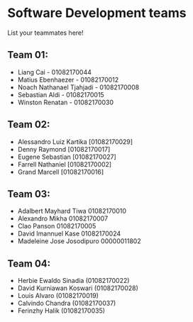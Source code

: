 # Software Development teams

List your teammates here!

## Team 01:
- Liang Cai - 01082170044  
- Matius Ebenhaezer - 01082170012  
- Noach Nathanael Tjahjadi - 01082170008  
- Sebastian Aldi - 01082170015  
- Winston Renatan - 01082170030

## Team 02:
- Alessandro Luiz Kartika [01082170029]
- Denny Raymond [01082170017]
- Eugene Sebastian [01082170027]
- Farrell Nathaniel [01082170002]
- Grand Marcell [01082170016]

## Team 03:
- Adalbert Mayhard Tiwa 01082170010
- Alexandro Mikha 01082170007
- Clao Panson 01082170005
- David Imannuel Kase 01082170024
- Madeleine Jose Josodipuro 00000011802

## Team 04:
- Herbie Ewaldo Sinadia (01082170022)
- David Kurniawan Koswari (01082170028)
- Louis Alvaro (01082170019)
- Calvindo Chandra (01082170037)
- Ferinzhy Halik (01082170035)

